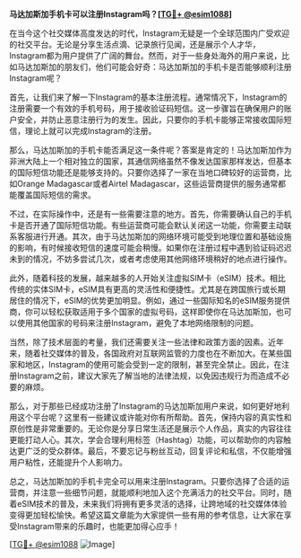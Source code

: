 **马达加斯加手机卡可以注册Instagram吗？[[TG💪+ @esim1088](https://t.me/s/esim1088)]**

在当今这个社交媒体高度发达的时代，Instagram无疑是一个全球范围内广受欢迎的社交平台。无论是分享生活点滴、记录旅行见闻，还是展示个人才华，Instagram都为用户提供了广阔的舞台。然而，对于一些身处海外的用户来说，比如马达加斯加的朋友们，他们可能会好奇：马达加斯加的手机卡是否能够顺利注册Instagram呢？

首先，让我们来了解一下Instagram的基本注册流程。通常情况下，Instagram的注册需要一个有效的手机号码，用于接收验证码短信。这一步骤旨在确保用户的账户安全，并防止恶意注册行为的发生。因此，只要你的手机卡能够正常接收国际短信，理论上就可以完成Instagram的注册。

那么，马达加斯加的手机卡能否满足这一条件呢？答案是肯定的！马达加斯加作为非洲大陆上一个相对独立的国家，其通信网络虽然不像发达国家那样发达，但基本的国际短信功能还是能够支持的。只要你选择了一家在当地口碑较好的运营商，比如Orange Madagascar或者Airtel Madagascar，这些运营商提供的服务通常都能覆盖国际短信的需求。

不过，在实际操作中，还是有一些需要注意的地方。首先，你需要确认自己的手机卡是否开通了国际短信功能。有些运营商可能会默认关闭这一功能，你需要主动联系客服进行开通。其次，由于马达加斯加的网络环境可能受到地理位置和基础设施的影响，有时候接收短信的速度可能会稍慢。如果你在注册过程中遇到验证码迟迟未到的情况，不妨多尝试几次，或者考虑使用其他网络环境稍好的地点进行操作。

此外，随着科技的发展，越来越多的人开始关注虚拟SIM卡（eSIM）技术。相比传统的实体SIM卡，eSIM具有更高的灵活性和便捷性。尤其是在跨国旅行或长期居住的情况下，eSIM的优势更加明显。例如，通过一些国际知名的eSIM服务提供商，你可以轻松获取适用于多个国家的虚拟号码，这样即使你在马达加斯加，也可以使用其他国家的号码来注册Instagram，避免了本地网络限制的问题。

当然，除了技术层面的考量，我们还需要关注一些法律和政策方面的因素。近年来，随着社交媒体的普及，各国政府对互联网监管的力度也在不断加大。在某些国家和地区，Instagram的使用可能会受到一定的限制，甚至完全禁止。因此，在注册Instagram之前，建议大家先了解当地的法律法规，以免因违规行为而造成不必要的麻烦。

那么，对于那些已经成功注册了Instagram的马达加斯加用户来说，如何更好地利用这个平台呢？这里有一些建议或许能对你有所帮助。首先，保持内容的真实性和原创性是非常重要的。无论你是分享日常生活还是展示个人作品，真实的内容往往更能打动人心。其次，学会合理利用标签（Hashtag）功能，可以帮助你的内容触达更广泛的受众群体。最后，不要忘记与粉丝互动，回复评论和私信，不仅能增强用户粘性，还能提升个人影响力。

总之，马达加斯加的手机卡完全可以用来注册Instagram。只要你选择了合适的运营商，并注意一些细节问题，就能顺利地加入这个充满活力的社交平台。同时，随着eSIM技术的普及，未来我们将拥有更多灵活的选择，让跨地域的社交媒体体验变得更加轻松愉快。希望这篇文章能为大家提供一些有用的参考信息，让大家在享受Instagram带来的乐趣时，也能更加得心应手！

[[TG💪+ @esim1088](https://t.me/s/esim1088) ![Image](https://i.postimg.cc/4NQfJmqS/Snipaste-2025-05-13-00-14-12.png)]